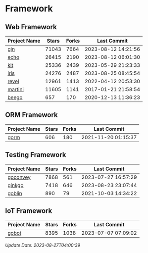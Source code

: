 # Framework

## Web Framework
| Project Name | Stars | Forks | Last Commit |
| ------------ | ----- | ----- | ----------- |
| [gin](https://github.com/gin-gonic/gin) | 71043 | 7664 | 2023-08-12 14:21:56 |
| [echo](https://github.com/labstack/echo) | 26415 | 2190 | 2023-08-12 06:01:30 |
| [kit](https://github.com/go-kit/kit) | 25336 | 2439 | 2023-05-29 21:23:33 |
| [iris](https://github.com/kataras/iris) | 24276 | 2487 | 2023-08-25 08:45:54 |
| [revel](https://github.com/revel/revel) | 12961 | 1413 | 2022-04-12 20:53:30 |
| [martini](https://github.com/go-martini/martini) | 11605 | 1141 | 2017-01-21 21:58:54 |
| [beego](https://github.com/astaxie/beego) | 657 | 170 | 2020-12-13 11:36:23 |

## ORM Framework
| Project Name | Stars | Forks | Last Commit |
| ------------ | ----- | ----- | ----------- |
| [gorm](https://github.com/jinzhu/gorm) | 606 | 180 | 2021-11-20 01:15:37 |

## Testing Framework
| Project Name | Stars | Forks | Last Commit |
| ------------ | ----- | ----- | ----------- |
| [goconvey](https://github.com/smartystreets/goconvey) | 7868 | 561 | 2023-07-27 16:57:29 |
| [ginkgo](https://github.com/onsi/ginkgo) | 7418 | 646 | 2023-08-23 23:07:44 |
| [goblin](https://github.com/franela/goblin) | 890 | 79 | 2021-10-03 14:34:22 |

## IoT Framework
| Project Name | Stars | Forks | Last Commit |
| ------------ | ----- | ----- | ----------- |
| [gobot](https://github.com/hybridgroup/gobot) | 8395 | 1038 | 2023-07-07 07:09:02 |

*Update Date: 2023-08-27T04:00:39*
